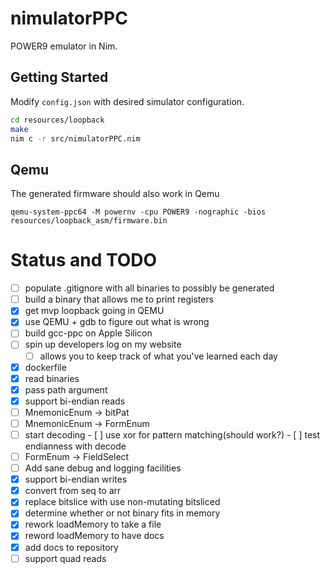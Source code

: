 # nimulatorPPC

POWER9 emulator in Nim.

## Getting Started

Modify ``config.json`` with desired simulator configuration.

```bash
cd resources/loopback
make
nim c -r src/nimulatorPPC.nim
```

## Qemu
The generated firmware should also work in Qemu

```
qemu-system-ppc64 -M powernv -cpu POWER9 -nographic -bios resources/loopback_asm/firmware.bin
```

# Status and TODO

 - [ ] populate .gitignore with all binaries to possibly be generated
 - [ ] build a binary that allows me to print registers
 - [x] get mvp loopback going in QEMU
 - [x] use QEMU + gdb to figure out what is wrong
 - [ ] build gcc-ppc on Apple Silicon
 - [ ] spin up developers log on my website
   - [ ] allows you to keep track of what you've learned
         each day
 - [x] dockerfile
 - [x] read binaries
 - [x] pass path argument
 - [x] support bi-endian reads
 - [ ] MnemonicEnum -> bitPat
 - [ ] MnemonicEnum -> FormEnum
 - [ ] start decoding
       - [ ] use xor for pattern matching(should work?)
       - [ ] test endianness with decode
 - [ ] FormEnum -> FieldSelect
 - [ ] Add sane debug and logging facilities
 - [x] support bi-endian writes
 - [x] convert from seq to arr
 - [x] replace bitslice with use non-mutating bitsliced
 - [x] determine whether or not binary fits in memory
 - [x] rework loadMemory to take a file
 - [x] reword loadMemory to have docs
 - [x] add docs to repository
 - [ ] support quad reads